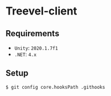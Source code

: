 # Treevel-client

## Requirements
- `Unity`: `2020.1.7f1`  
- `.NET`: `4.x`

## Setup
```
$ git config core.hooksPath .githooks
```
